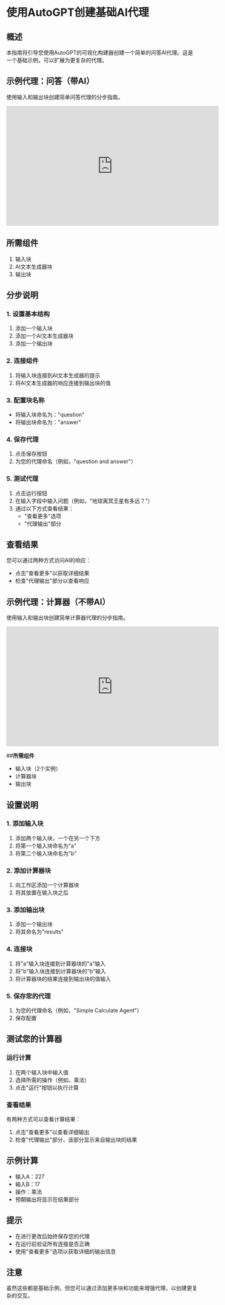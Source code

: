 # **使用AutoGPT创建基础AI代理**

## **概述**

本指南将引导您使用AutoGPT的可视化构建器创建一个简单的问答AI代理。这是一个基础示例，可以扩展为更复杂的代理。

## **示例代理：问答（带AI）**

使用输入和输出块创建简单问答代理的分步指南。

<center><iframe width="560" height="315" src="https://www.youtube.com/embed/ih57vRbH0H0?si=PGHx_qquYpXofiu_" title="YouTube视频播放器" frameborder="0" allow="加速计; 自动播放; 剪贴板写入; 加密媒体; 陀螺仪; 画中画; 网络共享" referrerpolicy="严格来源-当跨源时" allowfullscreen></iframe></center> 

## **所需组件**
1. 输入块
2. AI文本生成器块
3. 输出块

## **分步说明**

### **1. 设置基本结构**
1. 添加一个输入块
2. 添加一个AI文本生成器块
3. 添加一个输出块

### **2. 连接组件**
1. 将输入块连接到AI文本生成器的提示
2. 将AI文本生成器的响应连接到输出块的值

### **3. 配置块名称**
* 将输入块命名为："question"
* 将输出块命名为："answer"

### **4. 保存代理**
1. 点击保存按钮
2. 为您的代理命名（例如，"question and answer"）

### **5. 测试代理**
1. 点击运行按钮
2. 在输入字段中输入问题（例如，"地球离冥王星有多远？"）
3. 通过以下方式查看结果：
    * "查看更多"选项
    * "代理输出"部分

## **查看结果**

您可以通过两种方式访问AI的响应：

* 点击"查看更多"以获取详细结果
* 检查"代理输出"部分以查看响应

## **示例代理：计算器（不带AI）**

使用输入和输出块创建简单计算器代理的分步指南。

<center><iframe width="560" height="315" src="https://www.youtube.com/embed/ESLKHcXxRvA?si=i2L2sloLskSMO8_I" title="YouTube视频播放器" frameborder="0" allow="加速计; 自动播放; 剪贴板写入; 加密媒体; 陀螺仪; 画中画; 网络共享" referrerpolicy="严格来源-当跨源时" allowfullscreen></iframe></center>

##**所需组件**
* 输入块（2个实例）
* 计算器块
* 输出块

## **设置说明**

### **1. 添加输入块**
1. 添加两个输入块，一个在另一个下方
2. 将第一个输入块命名为"a"
3. 将第二个输入块命名为"b"

### **2. 添加计算器块**
1. 向工作区添加一个计算器块
2. 将其放置在输入块之后

### **3. 添加输出块**
1. 添加一个输出块
2. 将其命名为"results"

### **4. 连接块**
1. 将"a"输入块连接到计算器块的"a"输入
2. 将"b"输入块连接到计算器块的"b"输入
3. 将计算器块的结果连接到输出块的值输入

### **5. 保存您的代理**
1. 为您的代理命名（例如，"Simple Calculate Agent"）
2. 保存配置

## **测试您的计算器**

### **运行计算**
1. 在两个输入块中输入值
2. 选择所需的操作（例如，乘法）
3. 点击"运行"按钮以执行计算

### **查看结果**

有两种方式可以查看计算结果：

1. 点击"查看更多"以查看详细输出
2. 检查"代理输出"部分，该部分显示来自输出块的结果

## **示例计算**
* 输入A：227
* 输入B：17
* 操作：乘法
* 预期输出将显示在结果部分

## **提示**
* 在进行更改后始终保存您的代理
* 在运行前验证所有连接是否正确
* 使用"查看更多"选项以获取详细的输出信息

## **注意**
虽然这些都是基础示例，但您可以通过添加更多块和功能来增强代理，以创建更复杂的交互。